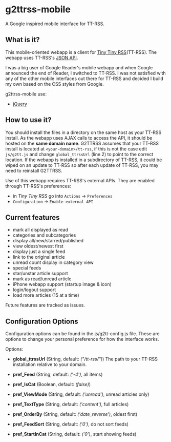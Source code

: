 g2ttrss-mobile
==============

A Google inspired mobile interface for TT-RSS.


What is it?
-----------

This mobile-oriented webapp is a client for [Tiny Tiny RSS](http://tt-rss.org)(TT-RSS).
The webapp uses TT-RSS's [JSON API](http://tt-rss.org/redmine/projects/tt-rss/wiki/JsonApiReference).

I was a big user of Google Reader's mobile webapp and when Google announced the
end of Reader, I switched to TT-RSS. I was not satisfied with any of the other
mobile interfaces out there for TT-RSS and decided I build my own based on the
CSS styles from Google.

g2ttrss-mobile use:
 * [jQuery](http://jquery.com/)


How to use it?
--------------

You should install the files in a directory on the same host as your TT-RSS install.
As the webapp uses AJAX calls to access the API, it should be hosted on the **same domain name**.
G2TTRSS assumes that your TT-RSS install is located at `<your-domain>/tt-rss`, if this is not the case
edit `js/g2tt.js` and change `global_ttrssUrl` (line 2) to point to the correct location.
If the webapp is installed in a subdirectory of TT-RSS, it could be wiped on an update to TT-RSS
so after each update of TT-RSS, you may need to reinstall G2TTRSS.

Use of this webapp requires TT-RSS's external APIs. They are enabled through TT-RSS's preferences:
 * in *Tiny Tiny RSS* go into `Actions` -> `Preferences`
 * `Configuration` -> `Enable external API`


Current features
----------------

* mark all displayed as read
* categories and subcategories
* display all/new/starred/published
* view oldest/newest first
* display just a single feed
* link to the original article
* unread count display in category view
* special feeds
* star/unstar article support
* mark as read/unread article
* iPhone webapp support (startup image & icon)
* login/logout support
* load more articles (15 at a time)

Future features are tracked as issues.

Configuration Options
---------------------

Configuration options can be found in the js/g2tt-config.js file. These are options to change your personal preference for how the interface works.

Options:
* **global_ttrssUrl** (String, default: _("/tt-rss/")_)
    The path to your TT-RSS installation relative to your domain.

* **pref_Feed** (String, default: _('-4')_, all items)

* **pref_IsCat** (Boolean, default: _(false)_)

* **pref_ViewMode** (String, default: _('unread')_, unread articles only)

* **pref_TextType** (String, default: _('content')_, full articles)

* **pref_OrderBy** (String, default: _('date_reverse')_, oldest first)

* **pref_FeedSort** (String, default: _('0')_, do not sort feeds)

* **pref_StartInCat** (String, default: _('0')_, start showing feeds)
